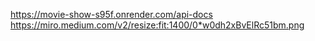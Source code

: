 https://movie-show-s95f.onrender.com/api-docs
https://miro.medium.com/v2/resize:fit:1400/0*w0dh2xBvElRc51bm.png
